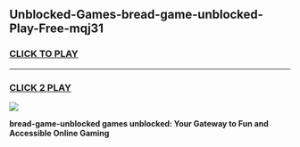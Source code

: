 
## Unblocked-Games-bread-game-unblocked-Play-Free-mqj31
<h3>
<a href="https://premium76.site?title=bread-game-unblocked&ref=10A">CLICK TO PLAY</a></h3>
<hr>

<h3>
<a href="https://premium76.site?title=bread-game-unblocked&ref=10A">CLICK 2 PLAY</a>
  
</h3>

<a href="https://premium76.site?title=bread-game-unblocked&ref=10A"><img src="https://clearcache.store/games.png"></a>


**bread-game-unblocked games unblocked: Your Gateway to Fun and Accessible Online Gaming**
